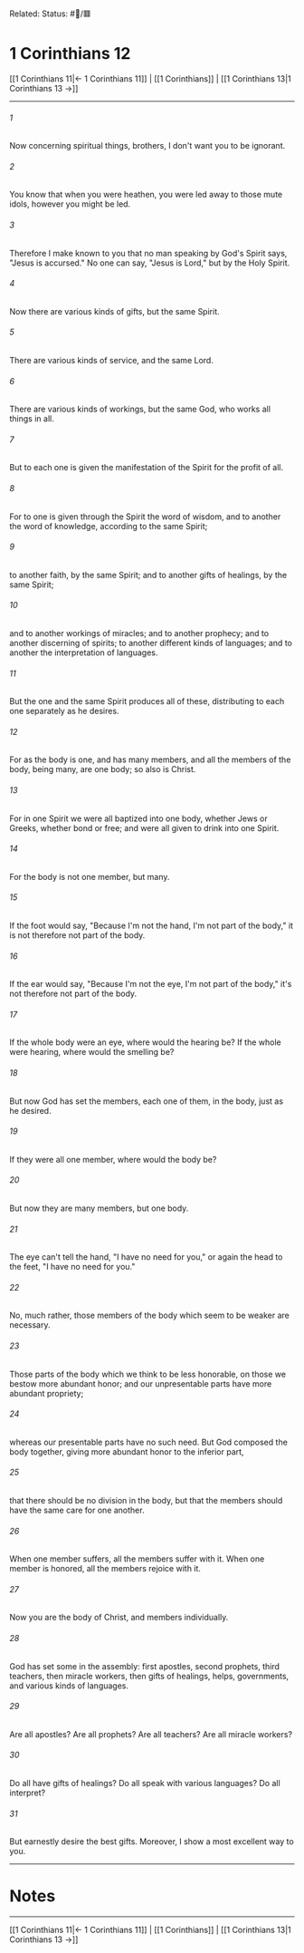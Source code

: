 Related:
Status: #📖/🟥
# 1 Corinthians 12

[[1 Corinthians 11|← 1 Corinthians 11]] | [[1 Corinthians]] | [[1 Corinthians 13|1 Corinthians 13 →]]
***



###### 1 
Now concerning spiritual things, brothers, I don't want you to be ignorant. 

###### 2 
You know that when you were heathen, you were led away to those mute idols, however you might be led. 

###### 3 
Therefore I make known to you that no man speaking by God's Spirit says, "Jesus is accursed." No one can say, "Jesus is Lord," but by the Holy Spirit. 

###### 4 
Now there are various kinds of gifts, but the same Spirit. 

###### 5 
There are various kinds of service, and the same Lord. 

###### 6 
There are various kinds of workings, but the same God, who works all things in all. 

###### 7 
But to each one is given the manifestation of the Spirit for the profit of all. 

###### 8 
For to one is given through the Spirit the word of wisdom, and to another the word of knowledge, according to the same Spirit; 

###### 9 
to another faith, by the same Spirit; and to another gifts of healings, by the same Spirit; 

###### 10 
and to another workings of miracles; and to another prophecy; and to another discerning of spirits; to another different kinds of languages; and to another the interpretation of languages. 

###### 11 
But the one and the same Spirit produces all of these, distributing to each one separately as he desires. 

###### 12 
For as the body is one, and has many members, and all the members of the body, being many, are one body; so also is Christ. 

###### 13 
For in one Spirit we were all baptized into one body, whether Jews or Greeks, whether bond or free; and were all given to drink into one Spirit. 

###### 14 
For the body is not one member, but many. 

###### 15 
If the foot would say, "Because I'm not the hand, I'm not part of the body," it is not therefore not part of the body. 

###### 16 
If the ear would say, "Because I'm not the eye, I'm not part of the body," it's not therefore not part of the body. 

###### 17 
If the whole body were an eye, where would the hearing be? If the whole were hearing, where would the smelling be? 

###### 18 
But now God has set the members, each one of them, in the body, just as he desired. 

###### 19 
If they were all one member, where would the body be? 

###### 20 
But now they are many members, but one body. 

###### 21 
The eye can't tell the hand, "I have no need for you," or again the head to the feet, "I have no need for you." 

###### 22 
No, much rather, those members of the body which seem to be weaker are necessary. 

###### 23 
Those parts of the body which we think to be less honorable, on those we bestow more abundant honor; and our unpresentable parts have more abundant propriety; 

###### 24 
whereas our presentable parts have no such need. But God composed the body together, giving more abundant honor to the inferior part, 

###### 25 
that there should be no division in the body, but that the members should have the same care for one another. 

###### 26 
When one member suffers, all the members suffer with it. When one member is honored, all the members rejoice with it. 

###### 27 
Now you are the body of Christ, and members individually. 

###### 28 
God has set some in the assembly: first apostles, second prophets, third teachers, then miracle workers, then gifts of healings, helps, governments, and various kinds of languages. 

###### 29 
Are all apostles? Are all prophets? Are all teachers? Are all miracle workers? 

###### 30 
Do all have gifts of healings? Do all speak with various languages? Do all interpret? 

###### 31 
But earnestly desire the best gifts. Moreover, I show a most excellent way to you.

---
# Notes


***
[[1 Corinthians 11|← 1 Corinthians 11]] | [[1 Corinthians]] | [[1 Corinthians 13|1 Corinthians 13 →]]
